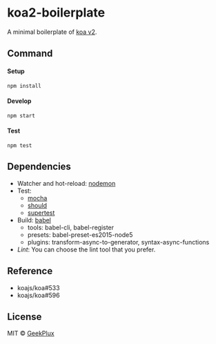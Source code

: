 # koa2-boilerplate

A minimal boilerplate of [koa v2](https://github.com/koajs/koa/issues/533).


## Command

#### Setup

    npm install

#### Develop

    npm start

#### Test

    npm test



## Dependencies

- Watcher and hot-reload: [nodemon](http://nodemon.io/)
- Test:
    + [mocha](https://mochajs.org/)
    + [should](https://github.com/tj/should.js/)
    + [supertest](https://github.com/visionmedia/supertest)
- Build: [babel](http://babeljs.io/)
    + tools: babel-cli, babel-register
    + presets: babel-preset-es2015-node5
    + plugins: transform-async-to-generator, syntax-async-functions
- *Lint*: 
    You can choose the lint tool that you prefer.

## Reference

- koajs/koa#533
- koajs/koa#596


## License

MIT &copy; [GeekPlux](https://github.com/geekplux)
